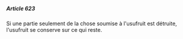 ##### Article 623

Si une partie seulement de la chose soumise à l'usufruit est détruite, l'usufruit se conserve sur ce qui reste.

